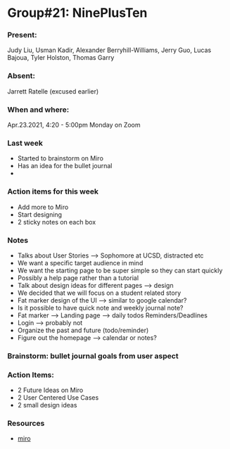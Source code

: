 # Group#21: NinePlusTen

### Present: 
Judy Liu, Usman Kadir, Alexander Berryhill-Williams, Jerry Guo, Lucas Bajoua, Tyler Holston, Thomas Garry

### Absent:
Jarrett Ratelle (excused earlier)

### When and where:
Apr.23.2021, 4:20 - 5:00pm Monday on Zoom

### Last week
- Started to brainstorm on Miro
- Has an idea for the bullet journal
- 

### Action items for this week
- Add more to Miro
- Start designing
- 2 sticky notes on each box 

### Notes
-  Talks about User Stories --> Sophomore at UCSD, distracted etc
-  We want a specific target audience in mind
-  We want the starting page to be super simple so they can start quickly
-  Possibly a help page rather than a tutorial
-  Talk about design ideas for different pages --> design
-  We decided that we will focus on a student related story
-  Fat marker design of the UI --> similar to google calendar?
-  Is it possible to have quick note and weekly journal note?
-  Fat marker --> Landing page --> daily todos Reminders/Deadlines
-  Login --> probably not
-  Organize the past and future (todo/reminder)
-  Figure out the homepage --> calendar or notes?

### Brainstorm: bullet journal goals from user aspect

### Action Items:
- 2 Future Ideas on Miro
- 2 User Centered Use Cases
- 2 small design ideas 

### Resources
- [miro](https://miro.com/app/board/o9J_lJdxiAU=/)
